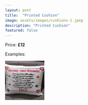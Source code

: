 ```yaml
---
layout: post
title:  "Printed Cushion"
image: assets/images/cushions-1.jpeg
description: "Printed Cushion"
featured: false
---
```


Price: <b>£12</b>

Examples:

<a data-fancybox="gallery1" href="/assets/images/cushions-1.jpeg"><img src="/assets/images/cushions-1.jpeg" width="130" height="130"></a>